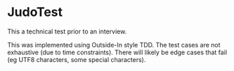 # JudoTest
This a technical test prior to an interview.

This was implemented using Outside-In style TDD.
The test cases are not exhaustive (due to time constraints). There will likely be edge cases that fail (eg UTF8 characters, some special characters).
